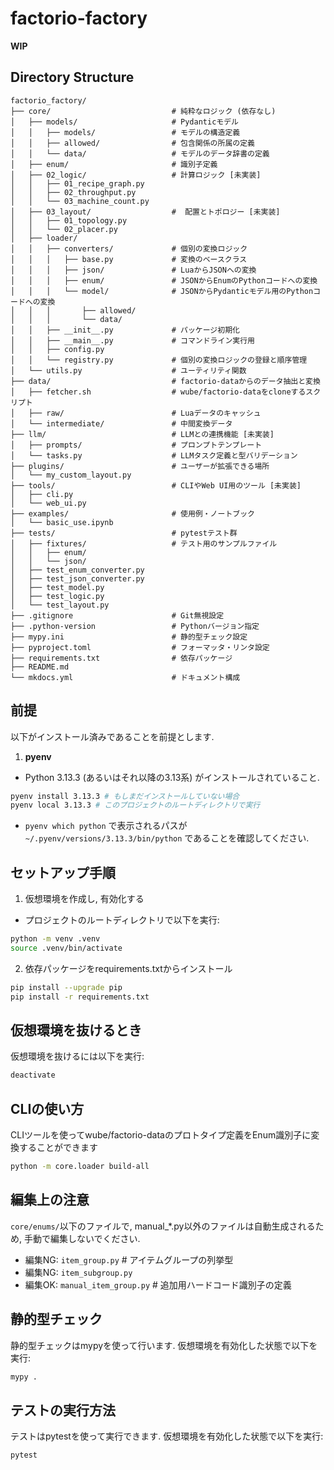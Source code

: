 # factorio-factory

**WIP**

## Directory Structure

```
factorio_factory/
├── core/                           # 純粋なロジック (依存なし)
│   ├── models/                     # Pydanticモデル
│   │   ├── models/                 # モデルの構造定義
│   │   ├── allowed/                # 包含関係の所属の定義
│   │   └── data/                   # モデルのデータ辞書の定義
│   ├── enum/                       # 識別子定義
│   ├── 02_logic/                   # 計算ロジック [未実装]
│   │   ├── 01_recipe_graph.py
│   │   ├── 02_throughput.py
│   │   └── 03_machine_count.py
│   ├── 03_layout/                  #  配置とトポロジー [未実装]
│   │   ├── 01_topology.py
│   │   └── 02_placer.py
│   ├── loader/
│   │   ├── converters/             # 個別の変換ロジック
│   │   │   ├── base.py             # 変換のベースクラス
│   │   │   ├── json/               # LuaからJSONへの変換
│   │   │   ├── enum/               # JSONからEnumのPythonコードへの変換
│   │   │   └── model/              # JSONからPydanticモデル用のPythonコードへの変換
│   │   │       ├── allowed/
│   │   │       └── data/
│   │   ├── __init__.py             # パッケージ初期化
│   │   ├── __main__.py             # コマンドライン実行用
│   │   ├── config.py
│   │   └── registry.py             # 個別の変換ロジックの登録と順序管理
│   └── utils.py                    # ユーティリティ関数
├── data/                           # factorio-dataからのデータ抽出と変換
│   ├── fetcher.sh                  # wube/factorio-dataをcloneするスクリプト
│   ├── raw/                        # Luaデータのキャッシュ
│   └── intermediate/               # 中間変換データ
├── llm/                            # LLMとの連携機能 [未実装]
│   ├── prompts/                    # プロンプトテンプレート
│   └── tasks.py                    # LLMタスク定義と型バリデーション
├── plugins/                        # ユーザーが拡張できる場所
│   └── my_custom_layout.py
├── tools/                          # CLIやWeb UI用のツール [未実装]
│   ├── cli.py
│   └── web_ui.py
├── examples/                       # 使用例・ノートブック
│   └── basic_use.ipynb
├── tests/                          # pytestテスト群
│   ├── fixtures/                   # テスト用のサンプルファイル
│   │   ├── enum/
│   │   └── json/
│   ├── test_enum_converter.py
│   ├── test_json_converter.py
│   ├── test_model.py
│   ├── test_logic.py
│   └── test_layout.py
├── .gitignore                      # Git無視設定
├── .python-version                 # Pythonバージョン指定
├── mypy.ini                        # 静的型チェック設定
├── pyproject.toml                  # フォーマッタ・リンタ設定
├── requirements.txt                # 依存パッケージ
├── README.md
└── mkdocs.yml                      # ドキュメント構成
```

## 前提
以下がインストール済みであることを前提とします.
1. **pyenv**
  - Python 3.13.3 (あるいはそれ以降の3.13系) がインストールされていること.
  ```sh
  pyenv install 3.13.3 # もしまだインストールしていない場合
  pyenv local 3.13.3 # このプロジェクトのルートディレクトリで実行
  ```
  - `pyenv which python` で表示されるパスが `~/.pyenv/versions/3.13.3/bin/python` であることを確認してください.

## セットアップ手順
1. 仮想環境を作成し, 有効化する
  - プロジェクトのルートディレクトリで以下を実行:
  ```bash
  python -m venv .venv
  source .venv/bin/activate
  ```

2. 依存パッケージをrequirements.txtからインストール
  ```sh
  pip install --upgrade pip
  pip install -r requirements.txt
  ```
  
## 仮想環境を抜けるとき
仮想環境を抜けるには以下を実行:
```bash
deactivate
```

## CLIの使い方
CLIツールを使ってwube/factorio-dataのプロトタイプ定義をEnum識別子に変換することができます
```bash
python -m core.loader build-all
```

## 編集上の注意
`core/enums/`以下のファイルで, manual_*.py以外のファイルは自動生成されるため, 手動で編集しないでください.
* 編集NG: `item_group.py`           # アイテムグループの列挙型
* 編集NG: `item_subgroup.py`
* 編集OK: `manual_item_group.py`    # 追加用ハードコード識別子の定義

## 静的型チェック
静的型チェックはmypyを使って行います. 仮想環境を有効化した状態で以下を実行:
```bash
mypy .
```

## テストの実行方法
テストはpytestを使って実行できます. 仮想環境を有効化した状態で以下を実行:
```bash
pytest
```

